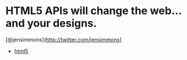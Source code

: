 # HTML5 APIs will change the web... and your designs.
[@jensimmons](http://twitter.com/jensimmons]

* [html5](http://lmgtfy.com/?q=html5)
